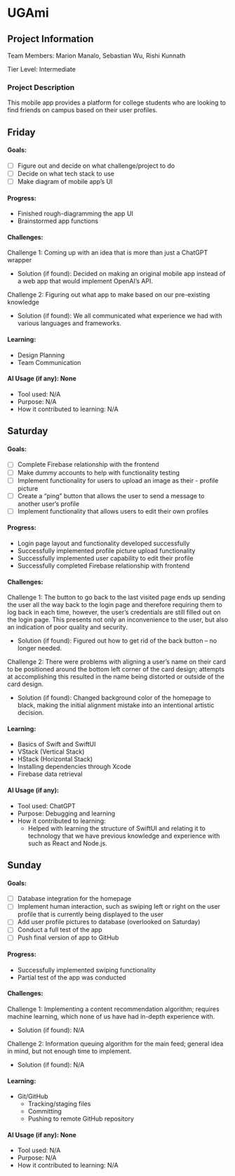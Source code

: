 # UGAmi

## Project Information

Team Members: Marion Manalo, Sebastian Wu, Rishi Kunnath

Tier Level: Intermediate

### Project Description

This mobile app provides a platform for college students who are looking to find friends on campus based on their user profiles.






## Friday 

#### Goals:

- [ ] Figure out and decide on what challenge/project to do
- [ ] Decide on what tech stack to use
- [ ] Make diagram of mobile app’s UI

#### Progress:

- Finished rough-diagramming the app UI 
- Brainstormed app functions


#### Challenges:

Challenge 1: Coming up with an idea that is more than just a ChatGPT wrapper
   - Solution (if found): Decided on making an original mobile app instead of a web app that would implement OpenAI’s API.

Challenge 2: Figuring out what app to make based on our pre-existing knowledge
   - Solution (if found): We all communicated what experience we had with various languages and frameworks.


#### Learning:

- Design Planning
- Team Communication



#### AI Usage (if any): None

- Tool used: N/A
- Purpose: N/A
- How it contributed to learning: N/A






## Saturday 

#### Goals:

- [ ] Complete Firebase relationship with the frontend
- [ ] Make dummy accounts to help with functionality testing
- [ ] Implement functionality for users to upload an image as their - profile picture
- [ ] Create a “ping” button that allows the user to send a message to another user’s profile
- [ ] Implement functionality that allows users to edit their own profiles

#### Progress:

- Login page layout and functionality developed successfully
- Successfully implemented profile picture upload functionality
- Successfully implemented user capability to edit their profile
- Successfully completed Firebase relationship with frontend


#### Challenges:

Challenge 1: The button to go back to the last visited page ends up sending the user all the way back to the login page and therefore requiring them to log back in each time, however, the user’s credentials are still filled out on the login page.  This presents not only an inconvenience to the user, but also an indication of poor quality and security.
   - Solution (if found): Figured out how to get rid of the back button – no longer needed.

Challenge 2: There were problems with aligning a user’s name on their card to be positioned around the bottom left corner of the card design; attempts at accomplishing this resulted in the name being distorted or outside of the card design.
   - Solution (if found): Changed background color of the homepage to black, making the initial alignment mistake into an intentional artistic decision.



#### Learning:

- Basics of Swift and SwiftUI
- VStack (Vertical Stack)
- HStack (Horizontal Stack)
- Installing dependencies through Xcode
- Firebase data retrieval


#### AI Usage (if any):

- Tool used: ChatGPT
- Purpose: Debugging and learning
- How it contributed to learning:
    - Helped with learning the structure of SwiftUI and relating it to technology that we have previous knowledge and experience with such as React and Node.js.






## Sunday

#### Goals:

- [ ] Database integration for the homepage
- [ ] Implement human interaction, such as swiping left or right on the user profile that is currently being displayed to the user
- [ ] Add user profile pictures to database (overlooked on Saturday)
- [ ] Conduct a full test of the app
- [ ] Push final version of app to GitHub

#### Progress:

- Successfully implemented swiping functionality
- Partial test of the app was conducted


#### Challenges:

Challenge 1: Implementing a content recommendation algorithm; requires machine learning, which none of us have had in-depth experience with.
   - Solution (if found): N/A

Challenge 2: Information queuing algorithm for the main feed; general idea in mind, but not enough time to implement.
   - Solution (if found): N/A


#### Learning:

- Git/GitHub
    - Tracking/staging files
    - Committing
    - Pushing to remote GitHub repository


#### AI Usage (if any): None

- Tool used: N/A
- Purpose: N/A
- How it contributed to learning: N/A
